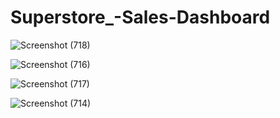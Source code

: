 # Superstore_-Sales-Dashboard
![Screenshot (718)](https://github.com/user-attachments/assets/3c92207b-600a-4878-b3fc-80515e32cf53)


![Screenshot (716)](https://github.com/user-attachments/assets/1a491b01-b169-4512-a76d-4b95af7bef80)

![Screenshot (717)](https://github.com/user-attachments/assets/44dfc7bb-628e-450f-924f-315dac785108)

![Screenshot (714)](https://github.com/user-attachments/assets/136512fa-6bcf-43c3-9d65-8c49c87d059c)

